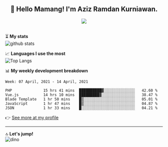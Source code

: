<h2 align="center">👋 Hello Mamang! I'm Aziz Ramdan Kurniawan.</h2>  
<p align="center">
  <img src="https://komarev.com/ghpvc/?username=azizramdan"> <br><br>
</p>
    
⏳ **My stats**  
![github stats](https://github-readme-stats.vercel.app/api?username=azizramdan&show_icons=true&count_private=true&title_color=000&hide_border=true&hide_title=true)  

📈 **Languages I use the most**  
![Top Langs](https://github-readme-stats.vercel.app/api/top-langs/?username=azizramdan&layout=compact&langs_count=6&hide=tsql&hide_border=true&hide_title=true&exclude_repo=Futsal-Go,Futsal-Go-Admin,Sistem-Informasi-Sensus-Harian-Rawat-Inap)  

📊 **My weekly development breakdown**
<!--START_SECTION:waka-->
```text
Week: 07 April, 2021 - 14 April, 2021

PHP              15 hrs 41 mins  ██████████▓░░░░░░░░░░░░░░   42.60 % 
Vue.js           14 hrs 10 mins  █████████▓░░░░░░░░░░░░░░░   38.47 % 
Blade Template   1 hr 50 mins    █▒░░░░░░░░░░░░░░░░░░░░░░░   05.01 % 
JavaScript       1 hr 47 mins    █▒░░░░░░░░░░░░░░░░░░░░░░░   04.87 % 
JSON             1 hr 33 mins    █░░░░░░░░░░░░░░░░░░░░░░░░   04.21 % 
```
<!--END_SECTION:waka-->
👉 [See more at my profile](https://wakatime.com/@azizramdan)
***
🔝 **Let's jump!**  
![dino](https://raw.githubusercontent.com/azizramdan/azizramdan/master/dino.gif)  
